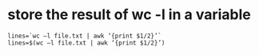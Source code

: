 # store the result of wc -l in a variable

```
lines=`wc –l file.txt | awk ‘{print $1/2}’`
lines=$(wc –l file.txt | awk ‘{print $1/2}’)

```
